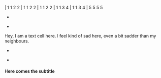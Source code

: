 | 1 1 2 2
| 1 1 2 2
| 1 1 2 2
| 1 1 3 4
| 1 1 3 4
| 5 5 5 5

<f-image src="https://www.placecage.com/500/501" />

-

<f-image src="https://www.placecage.com/500/502" />

-

Hey, I am a text cell here. I feel kind of sad here, even a bit sadder than my neighbours.

-

<f-image src="https://www.placecage.com/500/510" />

-

#### Here comes the subtitle